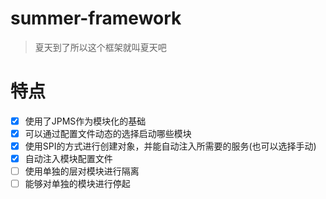 # summer-framework
>  夏天到了所以这个框架就叫夏天吧

# 特点
- [x] 使用了JPMS作为模块化的基础
- [x] 可以通过配置文件动态的选择启动哪些模块
- [x] 使用SPI的方式进行创建对象，并能自动注入所需要的服务(也可以选择手动)
- [x] 自动注入模块配置文件
- [ ] 使用单独的层对模块进行隔离
- [ ] 能够对单独的模块进行停起